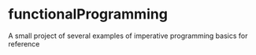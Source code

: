 # functionalProgramming
A small project of several examples of imperative programming basics for reference
